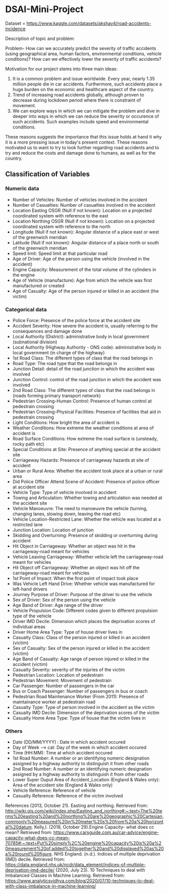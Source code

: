 # DSAI-Mini-Project

Dataset = https://www.kaggle.com/datasets/akshay4/road-accidents-incidence

Description of topic and problem:

Problem- How can we accurately predict the severity of traffic accidents (using geographical area, human factors, environmental conditions, vehicle conditions)? How can we effectively lower the severity of traffic accidents?

Motivation for our project stems into three main ideas:
1. It is a common problem and issue worldwide. Every year, nearly 1.35 million people die in car accidents. Furthermore, such accidents place a huge burden on the economic and healthcare aspect of the country.
2. Trend of increasing road accidents globally, although proven to decrease during lockdown period where there is constraint of movement.
3. We can explore ways in which we can mitigate the problem and dive in deeper into ways in which we can reduce the severity or occurence of such accidents. Such examples include speed and environmental conditions.

These reasons suggests the importance that this issue holds at hand it why it is a more pressing issue in today's present context. These reasons motivated us to want to try to look further regarding road accidents and to try and reduce the costs and damage done to humans, as well as for the country. 

## Classification of Variables
### Numeric data
- Number of Vehicles: Number of vehicles involved in the accident
- Number of Casualties: Number of casualties involved in the accident
- Location Easting OSGR (Null if not known): Location on a projected coordinated system with reference to the east
- Location Northing OSGR (Null if not known): Location on a projected coordinated system with reference to the north
- Longitude (Null if not known): Angular distance of a place east or west of the greenwich meridian
- Latitude (Null if not known): Angular distance of a place north or south of the greenwich meridian
- Speed limit: Speed limit at that particular road 
- Age of Driver: Age of the person using the vehicle (involved in the accident)
- Engine Capacity: Measurement of the total volume of the cylinders in the engine
- Age of Vehicle (manufacture): Age from which the vehicle was first manufactured or created
- Age of Casualty: Age of the person injured or killed in an accident (the victim)


### Categorical data
- Police Force: Presence of the police force at the accident site
- Accident Severity: How severe the accident is, usually referring to the consequences and damage done
- Local Authority (District): administrative body in local government (subnational division)
- Local Authority (Highway Authority - ONS code): administrative body in local government (in charge of the highway)
- 1st Road Class: The different types of class that the road belongs in
- Road Type: The road type that the road belongs in
- Junction Detail: detail of the road junction in which the accident was involved
- Junction Control: control of the road junction in which the accident was involved
- 2nd Road Class: The different types of class that the road belongs in (roads forming primary transport network)
- Pedestrian Crossing-Human Control: Presence of human control at pedestrain crossing
- Pedestrian Crossing-Physical Facilities: Presence of facilities that aid in pedestrain crossing
- Light Conditions: How bright the area of accident is
- Weather Conditions: How extreme the weather conditions at area of accident is
- Road Surface Conditions: How extreme the road surface is (unsteady, rocky path etc)
- Special Conditions at Site: Presence of anything special at the accident site
- Carriageway Hazards: Presence of carriageway hazards at site of accident
- Urban or Rural Area: Whether the accident took place at a urban or rural area
- Did Police Officer Attend Scene of Accident: Presence of police officer at accident site
- Vehicle Type: Type of vehicle involved in accident
- Towing and Articulation: Whether towing and articulation was needed at the accident site
- Vehicle Manoeuvre: The need to manoeuvre the vehicle (turning, changing lanes, slowing down, leaving the road etc)
- Vehicle Location-Restricted Lane: Whether the vehicle was located at a restricted lane
- Junction Location: Location of junction
- Skidding and Overturning: Presence of skidding or overturning during accident
- Hit Object in Carriageway: Whether an object was hit in the carriageway-road meant for vehicles
- Vehicle Leaving Carriageway: Whether vehicle left the carriageway-road meant for vehicles
- Hit Object off Carriageway: Whether an object was hit off the carriageway-road meant for vehicles
- 1st Point of Impact: When the first point of impact took place
- Was Vehicle Left Hand Drive: Whether vehicle was manufactured for left-hand drivers
- Journey Purpose of Driver: Purpose of the driver to use the vehicle
- Sex of Driver: Sex of the person using the vehicle
- Age Band of Driver: Age range of the driver
- Vehicle Propulsion Code: Different codes given to different propulsion type of the vehicle
- Driver IMD Decile: Dimension which places the deprivation scores of individual areas 
- Driver Home Area Type: Type of house driver lives in 
- Casualty Class: Class of the person injured or killed in an accident (victim)
- Sex of Casualty: Sex of the person injured or killed in the accident (victim)
- Age Band of Casualty: Age range of person injured or killed in the accident (victim)
- Casualty Severity: severity of the injuries of the victim
- Pedestrian Location: Location of pedestrain
- Pedestrian Movement: Movement of pedestrain
- Car Passenger: Number of passengers in the car
- Bus or Coach Passenger: Number of passengers in bus or coach
- Pedestrian Road Maintenance Worker (From 2011): Presence of maintainance worker at pedestrain road
- Casualty Type: Type of person involved in the accident as the victim
- Casualty IMD Decile: Dimension of the deprivation scores of the victim
- Casualty Home Area Type: Type of house that the victim lives in


### Others
- Date (DD/MM/YYYY) : Date in which accident occured
- Day of Week --> cat: Day of the week in which accident occured
- Time (HH:MM): Time at which accident occured
- 1st Road Number: A number or an identifying numeric designation assigned by a highway authority to distinguish it from other roads
- 2nd Road Number: A number or an identifying numeric designation assigned by a highway authority to distinguish it from other roads
- Lower Super Ouput Area of Accident_Location (England & Wales only): Area of the accident site (England & Wales only)
- Vehicle Reference: Reference of vehicle
- Casualty Reference: Reference of the victim involved

References
(2013, October 21). Easting and northing. Retrieved from:
http://wiki.gis.com/wiki/index.php/Easting_and_northing#:~:text=The%20terms%20easting%20and%20northing%20are%20geographic%20Cartesian,commonly%20measured%20in%20meter%20s%20from%20a%20horizontal%20datum.
Kelly,I. (2018, October 29).Engine Capacity- what does cc mean? Retrieved from:
https://www.carsguide.com.au/car-advice/engine-capacity-what-does-cc-mean-70785#:~:text=Put%20simply%2C%20engine%20capacity%20is%20a%20measurement%20of,added%20together%20and%20displayed%20as%20a%20round%20figure.
NHS England. (n.d.). Indices of multiple deprivation (IMD) decile. Retrieved from:
https://data.england.nhs.uk/ncdr/data_element/indices-of-multiple-deprivation-imd-decile/
(2020, July 23). 10 Techniques to deal with Imbalanced Classes in Machine Learning. Retrieved from:
https://www.analyticsvidhya.com/blog/2020/07/10-techniques-to-deal-with-class-imbalance-in-machine-learning/
